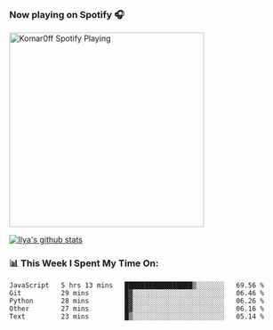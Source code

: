 ### Now playing on Spotify 🎧

[<img src="https://spotify-playing-puce.vercel.app/api/spotify" alt="Komar0ff Spotify Playing" width="350" />](https://open.spotify.com/user/s6zkxrrclsh72vtvdrqm8ttji)

[![Ilya's github stats](https://github-readme-stats.vercel.app/api?username=komar0ff&count_private=true&theme=graywhite&show_icons=true)](https://github.com/anuraghazra/github-readme-stats)

### 📊 This Week I Spent My Time On:
<!--START_SECTION:waka-->
```text
JavaScript   5 hrs 13 mins   █████████████████▒░░░░░░░   69.56 % 
Git          29 mins         █▓░░░░░░░░░░░░░░░░░░░░░░░   06.46 % 
Python       28 mins         █▓░░░░░░░░░░░░░░░░░░░░░░░   06.26 % 
Other        27 mins         █▓░░░░░░░░░░░░░░░░░░░░░░░   06.16 % 
Text         23 mins         █▒░░░░░░░░░░░░░░░░░░░░░░░   05.14 % 
```
<!--END_SECTION:waka-->
